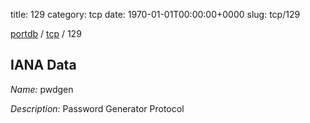 title: 129
category: tcp
date: 1970-01-01T00:00:00+0000
slug: tcp/129

[portdb](/) / [tcp](/category/tcp.html) / 129


## IANA Data

_Name:_ pwdgen

_Description:_ Password Generator Protocol

